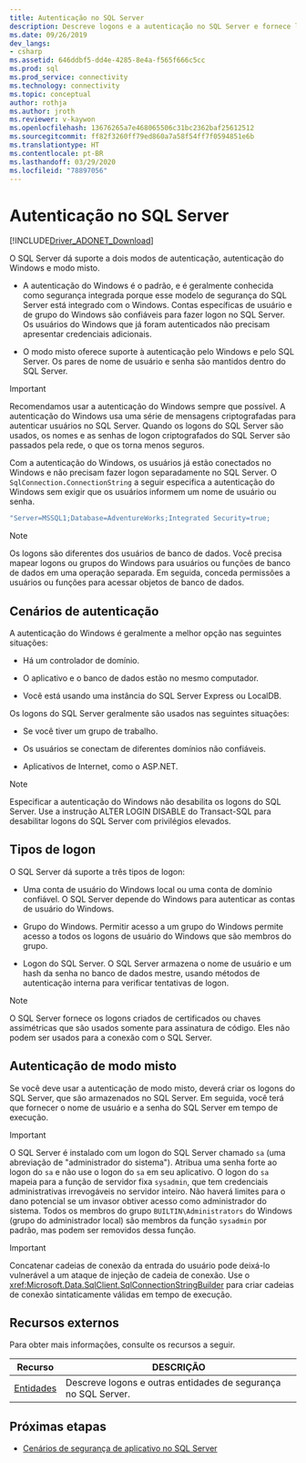```yaml
---
title: Autenticação no SQL Server
description: Descreve logons e a autenticação no SQL Server e fornece links para recursos adicionais.
ms.date: 09/26/2019
dev_langs:
- csharp
ms.assetid: 646ddbf5-dd4e-4285-8e4a-f565f666c5cc
ms.prod: sql
ms.prod_service: connectivity
ms.technology: connectivity
ms.topic: conceptual
author: rothja
ms.author: jroth
ms.reviewer: v-kaywon
ms.openlocfilehash: 13676265a7e468065506c31bc2362baf25612512
ms.sourcegitcommit: ff82f3260ff79ed860a7a58f54ff7f0594851e6b
ms.translationtype: HT
ms.contentlocale: pt-BR
ms.lasthandoff: 03/29/2020
ms.locfileid: "78897056"
---
```

# <a name="authentication-in-sql-server"></a>Autenticação no SQL Server

[!INCLUDE[Driver_ADONET_Download](../../../includes/driver_adonet_download.md)]

O SQL Server dá suporte a dois modos de autenticação, autenticação do Windows e modo misto.  
  
- A autenticação do Windows é o padrão, e é geralmente conhecida como segurança integrada porque esse modelo de segurança do SQL Server está integrado com o Windows. Contas específicas de usuário e de grupo do Windows são confiáveis para fazer logon no SQL Server. Os usuários do Windows que já foram autenticados não precisam apresentar credenciais adicionais.  
  
- O modo misto oferece suporte à autenticação pelo Windows e pelo SQL Server. Os pares de nome de usuário e senha são mantidos dentro do SQL Server.  
  
> [!IMPORTANT]
> Recomendamos usar a autenticação do Windows sempre que possível. A autenticação do Windows usa uma série de mensagens criptografadas para autenticar usuários no SQL Server. Quando os logons do SQL Server são usados, os nomes e as senhas de logon criptografados do SQL Server são passados pela rede, o que os torna menos seguros.  
  
Com a autenticação do Windows, os usuários já estão conectados no Windows e não precisam fazer logon separadamente no SQL Server. O `SqlConnection.ConnectionString` a seguir especifica a autenticação do Windows sem exigir que os usuários informem um nome de usuário ou senha.  
  
```csharp
"Server=MSSQL1;Database=AdventureWorks;Integrated Security=true;  
```  
  
> [!NOTE]
> Os logons são diferentes dos usuários de banco de dados. Você precisa mapear logons ou grupos do Windows para usuários ou funções de banco de dados em uma operação separada. Em seguida, conceda permissões a usuários ou funções para acessar objetos de banco de dados.  
  
## <a name="authentication-scenarios"></a>Cenários de autenticação  
A autenticação do Windows é geralmente a melhor opção nas seguintes situações:  
  
- Há um controlador de domínio.  
  
- O aplicativo e o banco de dados estão no mesmo computador.  
  
- Você está usando uma instância do SQL Server Express ou LocalDB.  
  
Os logons do SQL Server geralmente são usados nas seguintes situações:  
  
- Se você tiver um grupo de trabalho.  
  
- Os usuários se conectam de diferentes domínios não confiáveis.  
  
- Aplicativos de Internet, como o ASP.NET.  
  
> [!NOTE]
> Especificar a autenticação do Windows não desabilita os logons do SQL Server. Use a instrução ALTER LOGIN DISABLE do Transact-SQL para desabilitar logons do SQL Server com privilégios elevados.  
  
## <a name="login-types"></a>Tipos de logon  
O SQL Server dá suporte a três tipos de logon:  
  
- Uma conta de usuário do Windows local ou uma conta de domínio confiável. O SQL Server depende do Windows para autenticar as contas de usuário do Windows.  
  
- Grupo do Windows. Permitir acesso a um grupo do Windows permite acesso a todos os logons de usuário do Windows que são membros do grupo.  
  
- Logon do SQL Server. O SQL Server armazena o nome de usuário e um hash da senha no banco de dados mestre, usando métodos de autenticação interna para verificar tentativas de logon.  
  
> [!NOTE]
> O SQL Server fornece os logons criados de certificados ou chaves assimétricas que são usados somente para assinatura de código. Eles não podem ser usados para a conexão com o SQL Server.  
  
## <a name="mixed-mode-authentication"></a>Autenticação de modo misto  
Se você deve usar a autenticação de modo misto, deverá criar os logons do SQL Server, que são armazenados no SQL Server. Em seguida, você terá que fornecer o nome de usuário e a senha do SQL Server em tempo de execução.  
  
> [!IMPORTANT]
> O SQL Server é instalado com um logon do SQL Server chamado `sa` (uma abreviação de "administrador do sistema"). Atribua uma senha forte ao logon do `sa` e não use o logon do `sa` em seu aplicativo. O logon do `sa` mapeia para a função de servidor fixa `sysadmin`, que tem credenciais administrativas irrevogáveis no servidor inteiro. Não haverá limites para o dano potencial se um invasor obtiver acesso como administrador do sistema. Todos os membros do grupo `BUILTIN\Administrators` do Windows (grupo do administrador local) são membros da função `sysadmin` por padrão, mas podem ser removidos dessa função.  
  
> [!IMPORTANT]
> Concatenar cadeias de conexão da entrada do usuário pode deixá-lo vulnerável a um ataque de injeção de cadeia de conexão. Use o <xref:Microsoft.Data.SqlClient.SqlConnectionStringBuilder> para criar cadeias de conexão sintaticamente válidas em tempo de execução. 
  
## <a name="external-resources"></a>Recursos externos  
Para obter mais informações, consulte os recursos a seguir.  
  
|Recurso|DESCRIÇÃO|  
|--------------|-----------------|  
|[Entidades](../../../relational-databases/security/authentication-access/principals-database-engine.md)|Descreve logons e outras entidades de segurança no SQL Server.|  
  
## <a name="next-steps"></a>Próximas etapas
- [Cenários de segurança de aplicativo no SQL Server](application-security-scenarios-sql-server.md)

